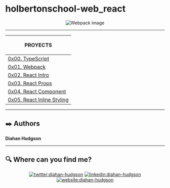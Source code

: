 # holbertonschool-web_react

<p align="center">
    <img src="https://images.ctfassets.net/51xdmtqw3t2p/2w0H06U9MYaJNsonXhyD3I/0cd72a4b4e01460bcd7145e984b05c38/Portada_react.jpg?w=1280&q=50" alt="Webpack image">
</p>

***

| <p align="center">PROYECTS</p>  |
|---|
| [0x00. TypeScript](https://github.com/Caroll1889/holbertonschool-web_react/tree/master/0x00-TypeScript) | |
| [0x01. Webpack](https://github.com/Caroll1889/holbertonschool-web_react/tree/master/0x01-Webpack) | |
| [0x02. React Intro](https://github.com/Caroll1889/holbertonschool-web_react/tree/master/0x02-react_intro) | |
| [0x03. React Props](https://github.com/Caroll1889/holbertonschool-web_react/tree/master/0x03-react_props) | |
| [0x04. React Component](https://github.com/Caroll1889/holbertonschool-web_react/tree/master/0x04-React_component) | |
| [0x05. React Inline Styling](https://github.com/Caroll1889/holbertonschool-web_react/tree/master/0x05-React_inline_styling) | |





***

## :black_nib: Authors 

**Diahan Hudgson** 

***

## :mag: Where can you find me?

<p align="center">
<a href="https://twitter.com/diacaroll" target="_blank">
    <img src="https://img.icons8.com/bubbles/100/000000/twitter.png"/ alt="twitter:diahan-hudgson"></a>
<a href="https://www.linkedin.com/in/diahan-hudgson/" target="_blank">
    <img src="https://img.icons8.com/bubbles/100/000000/linkedin.png"/ alt="linkedin:diahan-hudgson"></a>
<a href="https://diahancaroll.vercel.app/" target="_blank">    
    <img src="https://img.icons8.com/bubbles/100/000000/web.png"/ alt="website:diahan-hudgson"></a>
</p>
